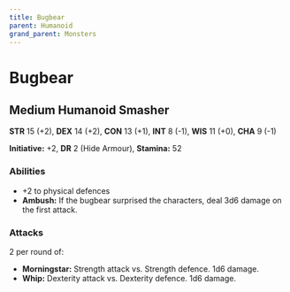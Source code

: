 ```yaml
---
title: Bugbear
parent: Humanoid
grand_parent: Monsters
---
```


# Bugbear

## Medium Humanoid Smasher
**STR** 15 (+2), **DEX** 14 (+2), **CON** 13 (+1), **INT** 8 (-1), **WIS** 11 (+0), **CHA** 9 (-1)

**Initiative:** +2, **DR** 2 (Hide Armour), **Stamina:** 52

### Abilities
* +2 to physical defences
* **Ambush:** If the bugbear surprised the characters, deal 3d6 damage on the first attack.

### Attacks
2 per round of:
* **Morningstar:** Strength attack vs. Strength defence. 1d6 damage.
* **Whip:** Dexterity attack vs. Dexterity defence. 1d6 damage.
